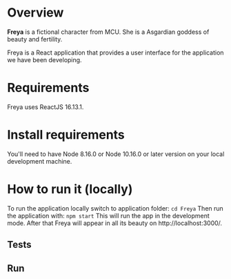 # Overview

**Freya** is a fictional character from MCU. She is a Asgardian goddess of beauty and fertility.

Freya is a React application that provides a user interface for the application we have been developing.

# Requirements
Freya uses ReactJS 16.13.1.

# Install requirements
You'll need to have Node 8.16.0 or Node 10.16.0 or later version on your local development machine.

# How to run it (locally)
To run the application locally switch to application folder:
```cd Freya```
Then run the application with:
```npm start```
This will run the app in the development mode. After that Freya will appear in all its beauty on http://localhost:3000/.

## Tests

## Run
